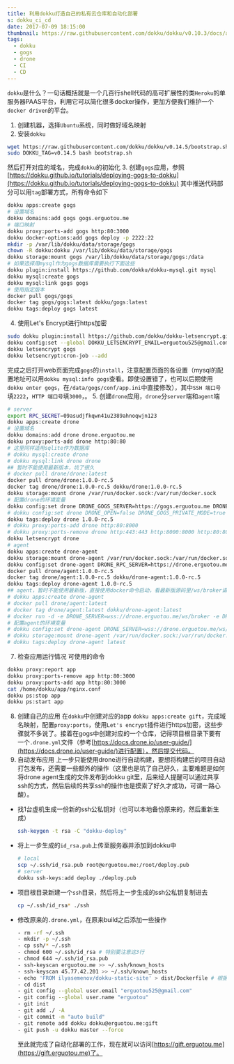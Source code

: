 ```yaml
---
title: 利用dokku打造自己的私有云仓库和自动化部署
s: dokku_ci_cd
date: 2017-07-09 18:15:00
thumbnail: https://raw.githubusercontent.com/dokku/dokku/v0.10.3/docs/assets/dokku.png
tags:
  - dokku
  - gogs
  - drone
  - CI
  - CD
---
```


`dokku`是什么？一句话概括就是一个几百行shell代码的高可扩展性的类`Heroku`的单服务器PAAS平台，利用它可以简化很多docker操作，更加方便我们维护一个`docker driven`的平台。

1. 创建机器，选择`Ubuntu`系统，同时做好域名映射
2. 安装`dokku`
  ```bash
  wget https://raw.githubusercontent.com/dokku/dokku/v0.14.5/bootstrap.sh
  sudo DOKKU_TAG=v0.14.5 bash bootstrap.sh
  ```
  然后打开对应的域名，完成`dokku`的初始化
3. 创建`gogs`应用，参照[https://dokku.github.io/tutorials/deploying-gogs-to-dokku](https://dokku.github.io/tutorials/deploying-gogs-to-dokku)
  其中推送代码部分可以用`tag`部署方式，所有命令如下
  ```bash
  dokku apps:create gogs
  # 设置域名
  dokku domains:add gogs gogs.erguotou.me
  # 端口映射
  dokku proxy:ports-add gogs http:80:3000
  dokku docker-options:add gogs deploy -p 2222:22
  mkdir -p /var/lib/dokku/data/storage/gogs
  chown -R dokku:dokku /var/lib/dokku/data/storage/gogs
  dokku storage:mount gogs /var/lib/dokku/data/storage/gogs:/data
  # 如果选择用mysql作为gogs数据库需要执行下面这些
  dokku plugin:install https://github.com/dokku/dokku-mysql.git mysql
  dokku mysql:create gogs
  dokku mysql:link gogs gogs
  # 使用指定版本
  docker pull gogs/gogs
  docker tag gogs/gogs:latest dokku/gogs:latest
  dokku tags:deploy gogs latest
  ```
4. 使用Let's Encrypt进行https加密
  ```bash
  sudo dokku plugin:install https://github.com/dokku/dokku-letsencrypt.git
  dokku config:set --global DOKKU_LETSENCRYPT_EMAIL=erguotou525@gmail.com
  dokku letsencrypt gogs
  dokku letsencrypt:cron-job --add
  ```
  完成之后打开web页面完成`gogs`的`install`，注意配置页面的各设置（mysql的配置地址可以用`dokku mysql:info gogs`查看。即使设置错了，也可以后期使用`dokku enter gogs`，在`/data/gogs/conf/app.ini`中直接修改），其中`SSH 端口号`填`2222`，`HTTP 端口号`填`3000`，。
5. 创建`drone`应用，`drone`分`server`端和`agent`端
  ```bash
  # server
  export RPC_SECRET=09asudjfkqwn41u2389ahnoqwjn123
  dokku apps:create drone
  # 设置域名
  dokku domains:add drone drone.erguotou.me
  dokku proxy:ports-add drone http:80:80
  # 这里同样适用sqlite作为数据库
  # dokku mysql:create drone
  # dokku mysql:link drone drone
  ## 暂时不能使用最新版本，坑了很久
  # docker pull drone/drone:latest
  docker pull drone/drone:1.0.0-rc.5
  docker tag drone/drone:1.0.0-rc.5 dokku/drone:1.0.0-rc.5
  dokku storage:mount drone /var/run/docker.sock:/var/run/docker.sock
  # 配置drone的环境变量
  dokku config:set drone DRONE_GOGS_SERVER=https://gogs.erguotou.me DRONE_GIT_ALWAYS_AUTH=true DRONE_RUNNER_CAPACITY=1 DRONE_SERVER_PROTO=https DRONE_SERVER_HOST=drone.erguotou.me DRONE_RPC_SECRET=$RPC_SECRET
  # dokku config:set drone DRONE_OPEN=false DRONE_GOGS_PRIVATE_MODE=true DRONE_DATABASE_DRIVER=mysql DRONE_DATABASE_DATASOURCE='root:password@tcp(1.2.3.4:3306)/drone?parseTime=true' DRONE_HOST=https://drone.erguotou.me DRONE_GOGS=true DRONE_GOGS_URL=https://gogs.erguotou.me DRONE_SECRET=secret DRONE_ADMIN=username,password
  dokku tags:deploy drone 1.0.0-rc.5
  # dokku proxy:ports-add drone http:80:8000
  # dokku proxy:ports-remove drone http:443:443 http:8000:8000 http:80:80
  dokku letsencrypt drone
  # agent
  dokku apps:create drone-agent
  dokku storage:mount drone-agent /var/run/docker.sock:/var/run/docker.sock
  dokku config:set drone-agent DRONE_RPC_SERVER=https://drone.erguotou.me  DRONE_RPC_SECRET=$RPC_SECRET
  docker pull drone/agent:1.0.0-rc.5
  docker tag drone/agent:1.0.0-rc.5 dokku/drone-agent:1.0.0-rc.5
  dokku tags:deploy drone-agent 1.0.0-rc.5
  ## agent，暂时不能使用最新版，直接使用docker命令启动，看最新版源码里/ws/broker请求都没有了
  # dokku apps:create drone-agent
  # docker pull drone/agent:latest
  # docker tag drone/agent:latest dokku/drone-agent:latest
  # docker run -d -e DRONE_SERVER=wss://drone.erguotou.me/ws/broker -e DRONE_SECRET=password -e DRONE_TIMEOUT=15m -v /var/run/docker.sock:/var/run/docker.sock --restart=always --name=drone-agent-docker drone/drone:0.7.3 agent
  # 配置agent的环境变量
  # dokku config:set drone-agent DRONE_SERVER=wss://drone.erguotou.me/ws/broker DRONE_SECRET=secret
  # dokku storage:mount drone-agent /var/run/docker.sock:/var/run/docker.sock
  # dokku tags:deploy drone-agent latest
  ```
7. 检查应用运行情况
  可使用的命令
  ```bash
  dokku proxy:report app
  dokku proxy:ports-remove app http:80:3000
  dokku proxy:ports-add app http:80:3000
  cat /home/dokku/app/nginx.conf
  dokku ps:stop app
  dokku ps:start app
  ```
8. 创建自己的应用
  在`dokku`中创建对应的app `dokku apps:create gift`，完成域名映射，配置`proxy:ports`，使用`Let's encrypt`插件进行https加密，这些步骤就不多说了。接着在gogs中创建对应的一个仓库，记得项目根目录下要有一个`.drone.yml`文件（参考[https://docs.drone.io/user-guide/](https://docs.drone.io/user-guide/)进行配置），然后提交代码。
9. 自动发布应用
  上一步只能使用drone进行自动构建，要想将构建后的项目自动打包发布，还需要一些额外的操作（这里也是坑了自己好久，主要难题是如何将drone agent生成的文件发布到dokku git里，后来经人提醒可以通过共享ssh的方式，然后后续的共享ssh的操作也是摸索了好久才成功，可谓一路心酸）。
  - 找1台虚机生成一份新的ssh公私钥对（也可以本地备份原来的，然后重新生成）
    ```bash
    ssh-keygen -t rsa -C "dokku-deploy"
    ```
  - 将上一步生成的`id_rsa.pub`上传至服务器并添加到dokku中
    ```bash
    # local
    scp ~/.ssh/id_rsa.pub root@erguotou.me:/root/deploy.pub
    # server
    dokku ssh-keys:add deploy ./deploy.pub
    ```
  - 项目根目录新建一个`ssh`目录，然后将上一步生成的ssh公私钥复制进去
    ```bash
    cp ~/.ssh/id_rsa* ./ssh
    ```
  - 修改原来的`.drone.yml`，在原来build之后添加一些操作
    ```bash
    - rm -rf ~/.ssh
    - mkdir -p ~/.ssh
    - cp ssh/* ~/.ssh
    - chmod 600 ~/.ssh/id_rsa # 特别要注意这3行
    - chmod 644 ~/.ssh/id_rsa.pub
    - ssh-keyscan erguotou.me >> ~/.ssh/known_hosts
    - ssh-keyscan 45.77.42.201 >> ~/.ssh/known_hosts
    - echo 'FROM ilyasemenov/dokku-static-site' > dist/Dockerfile # 根据自己的项目选择合适的Dockerfile或者实现适合自己项目的Dockerfile，也可以使用buildpacks
    - cd dist
    - git config --global user.email "erguotou525@gmail.com"
    - git config --global user.name "erguotou"
    - git init
    - git add ./ -A
    - git commit -m "auto build"
    - git remote add dokku dokku@erguotou.me:gift
    - git push -u dokku master --force
    ```
    至此就完成了自动化部署的工作，现在就可以访问[https://gift.erguotou.me](https://gift.erguotou.me)了。
